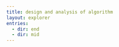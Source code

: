 ```yaml
---
title: design and analysis of algorithm
layout: explorer
entries:
  - dir: end
  - dir: mid
---
```

